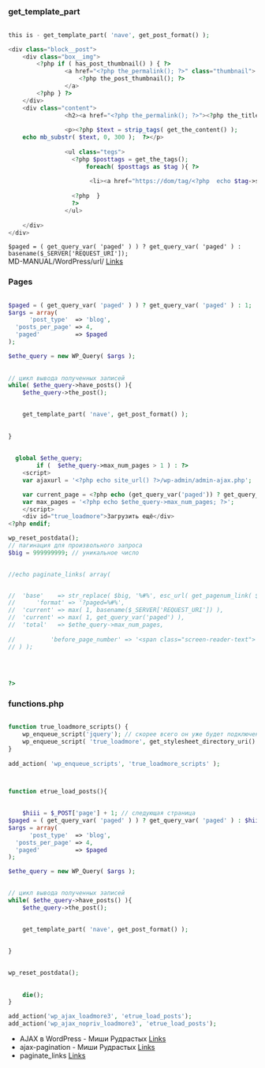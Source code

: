 ## 

<!--![](../../img/all-category.png)-->

### get_template_part

```php

this is - get_template_part( 'nave', get_post_format() );

<div class="block__post">
    <div class="box__img">
		<?php if ( has_post_thumbnail() ) { ?>
				<a href="<?php the_permalink(); ?>" class="thumbnail">
					<?php the_post_thumbnail(); ?>
				</a>
		<?php } ?>
    </div>
    <div class="content">
      			<h2><a href="<?php the_permalink(); ?>"><?php the_title(); ?></a></h2>
      		
				<p><?php $text = strip_tags( get_the_content() );
	echo mb_substr( $text, 0, 300 );  ?></p>
		
      			<ul class="tegs">
                  <?php $posttags = get_the_tags();
                      foreach( $posttags as $tag ){ ?>
                  
                       <li><a href="https://dom/tag/<?php  echo $tag->slug;  ?>/"><?php echo $tag->name; ?></a></li>
                       
                  <?php  }
                  ?>
      			</ul>
      
    </div>
</div>

```

`` $paged = ( get_query_var( 'paged' ) ) ? get_query_var( 'paged' ) :  basename($_SERVER['REQUEST_URI']); ``  
MD-MANUAL/WordPress/url/ [Links](https://github.com/Fobiya/MD-MANUAL/WordPress/url)

### Pages

```php

$paged = ( get_query_var( 'paged' ) ) ? get_query_var( 'paged' ) : 1;
$args = array(
      'post_type'  => 'blog',
  'posts_per_page' => 4,
  'paged'          => $paged
);

$ethe_query = new WP_Query( $args ); 
               
                  
// цикл вывода полученных записей
while( $ethe_query->have_posts() ){
	$ethe_query->the_post();
	

	get_template_part( 'nave', get_post_format() );
    
  
} 
                  
                  
  global $ethe_query;
        if (  $ethe_query->max_num_pages > 1 ) : ?>
	<script>
	var ajaxurl = '<?php echo site_url() ?>/wp-admin/admin-ajax.php';

	var current_page = <?php echo (get_query_var('paged')) ? get_query_var('paged') : 1; ?>;
	var max_pages = '<?php echo $ethe_query->max_num_pages; ?>';
	</script>
	<div id="true_loadmore">Загрузить ещё</div>
<?php endif; 

wp_reset_postdata();     
// пагинация для произвольного запроса
$big = 999999999; // уникальное число

                  
//echo paginate_links( array(


//	'base'    => str_replace( $big, '%#%', esc_url( get_pagenum_link( $big ) ) ),
//      'format' => '?paged=%#%',
//	'current' => max( 1, basename($_SERVER['REQUEST_URI']) ),
//	'current' => max( 1, get_query_var('paged') ),
//	'total'   => $ethe_query->max_num_pages,
  
//          'before_page_number' => '<span class="screen-reader-text">'.$translated.' </span>'
// ) );	
                  
                  
                  
					
?>
```


### functions.php

```php

function true_loadmore_scripts() {
	wp_enqueue_script('jquery'); // скорее всего он уже будет подключен, это на всякий случай
 	wp_enqueue_script( 'true_loadmore', get_stylesheet_directory_uri() . '/loadmore.js', array('jquery'), time() );
}
 
add_action( 'wp_enqueue_scripts', 'true_loadmore_scripts' );



function etrue_load_posts(){
 

	$hiii = $_POST['page'] + 1; // следующая страница
$paged = ( get_query_var( 'paged' ) ) ? get_query_var( 'paged' ) : $hiii;
$args = array(
      'post_type'  => 'blog',
  'posts_per_page' => 4,
  'paged'          => $paged
);

$ethe_query = new WP_Query( $args ); 

  
// цикл вывода полученных записей
while( $ethe_query->have_posts() ){
	$ethe_query->the_post();
	

	get_template_part( 'nave', get_post_format() );
    
  
} 
             

wp_reset_postdata();     
  
 
	die();
}

add_action('wp_ajax_loadmore3', 'etrue_load_posts');
add_action('wp_ajax_nopriv_loadmore3', 'etrue_load_posts');


```

<!--#### In SCSS-->

* AJAX в WordPress - Миши Рудрастых
 [Links](https://misha.blog/wordpress/ajax.html)
* ajax-pagination - Миши Рудрастых
 [Links](https://misha.blog/wordpress/ajax-pagination.html)
* paginate_links [Links](https://developer.wordpress.org/reference/functions/paginate_links/)